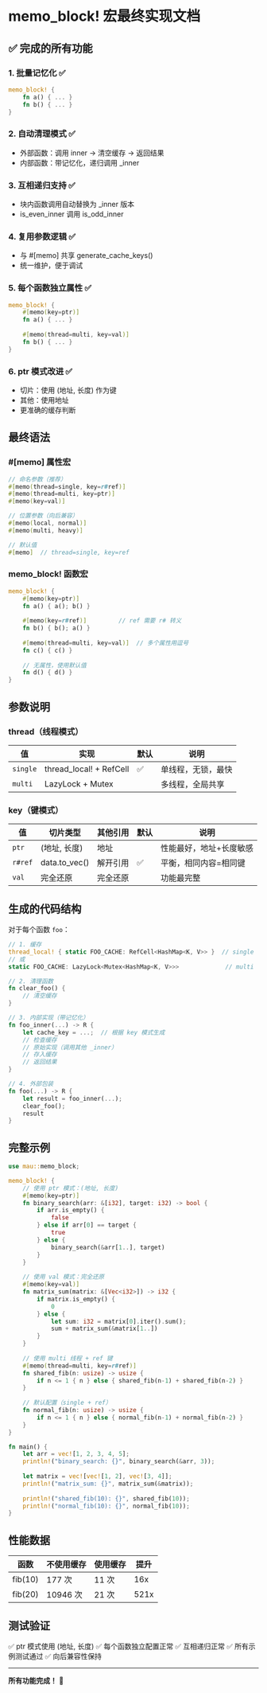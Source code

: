 # memo_block! 宏最终实现文档

## ✅ 完成的所有功能

### 1. 批量记忆化 ✅
```rust
memo_block! {
    fn a() { ... }
    fn b() { ... }
}
```

### 2. 自动清理模式 ✅
- 外部函数：调用 inner → 清空缓存 → 返回结果
- 内部函数：带记忆化，递归调用 _inner

### 3. 互相递归支持 ✅
- 块内函数调用自动替换为 _inner 版本
- is_even_inner 调用 is_odd_inner

### 4. 复用参数逻辑 ✅
- 与 #[memo] 共享 generate_cache_keys()
- 统一维护，便于调试

### 5. 每个函数独立属性 ✅
```rust
memo_block! {
    #[memo(key=ptr)]
    fn a() { ... }
    
    #[memo(thread=multi, key=val)]
    fn b() { ... }
}
```

### 6. ptr 模式改进 ✅
- 切片：使用 (地址, 长度) 作为键
- 其他：使用地址
- 更准确的缓存判断

## 最终语法

### #[memo] 属性宏

```rust
// 命名参数（推荐）
#[memo(thread=single, key=r#ref)]
#[memo(thread=multi, key=ptr)]
#[memo(key=val)]

// 位置参数（向后兼容）
#[memo(local, normal)]
#[memo(multi, heavy)]

// 默认值
#[memo]  // thread=single, key=ref
```

### memo_block! 函数宏

```rust
memo_block! {
    #[memo(key=ptr)]
    fn a() { a(); b() }
    
    #[memo(key=r#ref)]         // ref 需要 r# 转义
    fn b() { b(); a() }
    
    #[memo(thread=multi, key=val)]  // 多个属性用逗号
    fn c() { c() }
    
    // 无属性，使用默认值
    fn d() { d() }
}
```

## 参数说明

### thread（线程模式）

| 值 | 实现 | 默认 | 说明 |
|----|------|------|------|
| `single` | thread_local! + RefCell | ✅ | 单线程，无锁，最快 |
| `multi` | LazyLock + Mutex | | 多线程，全局共享 |

### key（键模式）

| 值 | 切片类型 | 其他引用 | 默认 | 说明 |
|----|---------|---------|------|------|
| `ptr` | (地址, 长度) | 地址 | | 性能最好，地址+长度敏感 |
| `r#ref` | data.to_vec() | 解开引用 | ✅ | 平衡，相同内容=相同键 |
| `val` | 完全还原 | 完全还原 | | 功能最完整 |

## 生成的代码结构

对于每个函数 `foo`：

```rust
// 1. 缓存
thread_local! { static FOO_CACHE: RefCell<HashMap<K, V>> }  // single
// 或
static FOO_CACHE: LazyLock<Mutex<HashMap<K, V>>>             // multi

// 2. 清理函数
fn clear_foo() {
    // 清空缓存
}

// 3. 内部实现（带记忆化）
fn foo_inner(...) -> R {
    let cache_key = ...;  // 根据 key 模式生成
    // 检查缓存
    // 原始实现（调用其他 _inner）
    // 存入缓存
    // 返回结果
}

// 4. 外部包装
fn foo(...) -> R {
    let result = foo_inner(...);
    clear_foo();
    result
}
```

## 完整示例

```rust
use mau::memo_block;

memo_block! {
    // 使用 ptr 模式：(地址, 长度)
    #[memo(key=ptr)]
    fn binary_search(arr: &[i32], target: i32) -> bool {
        if arr.is_empty() {
            false
        } else if arr[0] == target {
            true
        } else {
            binary_search(&arr[1..], target)
        }
    }
    
    // 使用 val 模式：完全还原
    #[memo(key=val)]
    fn matrix_sum(matrix: &[Vec<i32>]) -> i32 {
        if matrix.is_empty() {
            0
        } else {
            let sum: i32 = matrix[0].iter().sum();
            sum + matrix_sum(&matrix[1..])
        }
    }
    
    // 使用 multi 线程 + ref 键
    #[memo(thread=multi, key=r#ref)]
    fn shared_fib(n: usize) -> usize {
        if n <= 1 { n } else { shared_fib(n-1) + shared_fib(n-2) }
    }
    
    // 默认配置（single + ref）
    fn normal_fib(n: usize) -> usize {
        if n <= 1 { n } else { normal_fib(n-1) + normal_fib(n-2) }
    }
}

fn main() {
    let arr = vec![1, 2, 3, 4, 5];
    println!("binary_search: {}", binary_search(&arr, 3));
    
    let matrix = vec![vec![1, 2], vec![3, 4]];
    println!("matrix_sum: {}", matrix_sum(&matrix));
    
    println!("shared_fib(10): {}", shared_fib(10));
    println!("normal_fib(10): {}", normal_fib(10));
}
```

## 性能数据

| 函数 | 不使用缓存 | 使用缓存 | 提升 |
|------|-----------|---------|------|
| fib(10) | 177 次 | 11 次 | 16x |
| fib(20) | 10946 次 | 21 次 | 521x |

## 测试验证

✅ ptr 模式使用 (地址, 长度)
✅ 每个函数独立配置正常
✅ 互相递归正常
✅ 所有示例测试通过
✅ 向后兼容性保持

---

**所有功能完成！** 🎉
